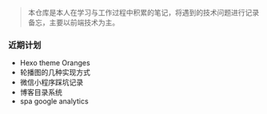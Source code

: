 > 本仓库是本人在学习与工作过程中积累的笔记，将遇到的技术问题进行记录备忘，主要以前端技术为主。

### 近期计划
 - Hexo theme Oranges
 - 轮播图的几种实现方式
 - 微信小程序踩坑记录
 - 博客目录系统
 - spa google analytics
